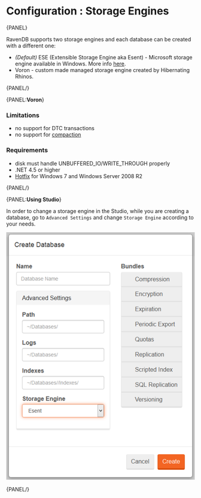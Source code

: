 # Configuration : Storage Engines

{PANEL}

RavenDB supports two storage engines and each database can be created with a different one:

- _(Default)_ ESE (Extensible Storage Engine aka Esent) - Microsoft storage engine available in Windows. More info [here](http://en.wikipedia.org/wiki/Extensible_Storage_Engine).
- Voron - custom made managed storage engine created by Hibernating Rhinos.

{PANEL/}

{PANEL:**Voron**}

### Limitations

- no support for DTC transactions
- no support for [compaction](../../client-api/commands/how-to/compact-database)

### Requirements

- disk must handle UNBUFFERED_IO/WRITE_THROUGH properly
- .NET 4.5 or higher
- [Hotfix](http://support.microsoft.com/kb/2731284) for Windows 7 and Windows Server 2008 R2

{PANEL/}

{PANEL:**Using Studio**}

In order to change a storage engine in the Studio, while you are creating a database, go to `Advanced Settings` and change `Storage Engine` according to your needs.

![Figure 1: Creating database and changing Storage Engine](images/create-database-select-engine-studio.png)

{PANEL/}